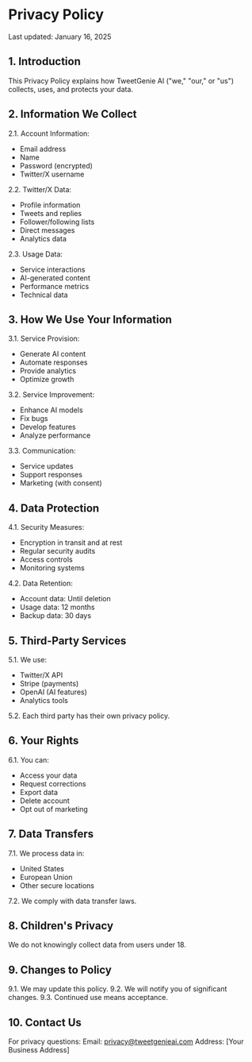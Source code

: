 # Privacy Policy

Last updated: January 16, 2025

## 1. Introduction

This Privacy Policy explains how TweetGenie AI ("we," "our," or "us") collects, uses, and protects your data.

## 2. Information We Collect

2.1. Account Information:
- Email address
- Name
- Password (encrypted)
- Twitter/X username

2.2. Twitter/X Data:
- Profile information
- Tweets and replies
- Follower/following lists
- Direct messages
- Analytics data

2.3. Usage Data:
- Service interactions
- AI-generated content
- Performance metrics
- Technical data

## 3. How We Use Your Information

3.1. Service Provision:
- Generate AI content
- Automate responses
- Provide analytics
- Optimize growth

3.2. Service Improvement:
- Enhance AI models
- Fix bugs
- Develop features
- Analyze performance

3.3. Communication:
- Service updates
- Support responses
- Marketing (with consent)

## 4. Data Protection

4.1. Security Measures:
- Encryption in transit and at rest
- Regular security audits
- Access controls
- Monitoring systems

4.2. Data Retention:
- Account data: Until deletion
- Usage data: 12 months
- Backup data: 30 days

## 5. Third-Party Services

5.1. We use:
- Twitter/X API
- Stripe (payments)
- OpenAI (AI features)
- Analytics tools

5.2. Each third party has their own privacy policy.

## 6. Your Rights

6.1. You can:
- Access your data
- Request corrections
- Export data
- Delete account
- Opt out of marketing

## 7. Data Transfers

7.1. We process data in:
- United States
- European Union
- Other secure locations

7.2. We comply with data transfer laws.

## 8. Children's Privacy

We do not knowingly collect data from users under 18.

## 9. Changes to Policy

9.1. We may update this policy.
9.2. We will notify you of significant changes.
9.3. Continued use means acceptance.

## 10. Contact Us

For privacy questions:
Email: privacy@tweetgenieai.com
Address: [Your Business Address]

